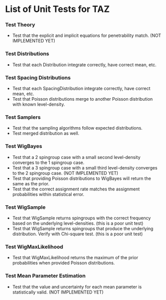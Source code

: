 # List of Unit Tests for TAZ

### Test Theory
- Test that the explicit and implicit equations for penetrability match. (NOT IMPLEMENTED YET)

### Test Distributions
- Test that each Distribution integrate correctly, have correct mean, etc.

### Test Spacing Distributions
- Test that each SpacingDistribution integrate correctly, have correct mean, etc.
- Test that Poisson distributions merge to another Poisson distribution with known level-density.

### Test Samplers
- Test that the sampling algorithms follow expected distributions.
- Test merged distribution as well.

### Test WigBayes
- Test that a 2 spingroup case with a small second level-density converges to the 1 spingroup case.
- Test that a 3 spingroup case with a small third level-density converges to the 2 spingroup case. (NOT IMPLEMENTED YET)
- Test that providing Poisson distributions to WigBayes will return the same as the prior.
- Test that the correct assignment rate matches the assignment probabilities within statistical error.

### Test WigSample
- Test that WigSample returns spingroups with the correct frequency based on the underlying level-densities. (this is a poor unit test)
- Test that WigSample returns spingroups that produce the underlying distribution. Verify with Chi-square test. (this is a poor unit test)

### Test WigMaxLikelihood
- Test that WigMaxLikelihood returns the maximum of the prior probabilities when provided Poisson distributions.

### Test Mean Parameter Estimation
- Test that the value and uncertainty for each mean parameter is statistically valid. (NOT IMPLEMENTED YET)